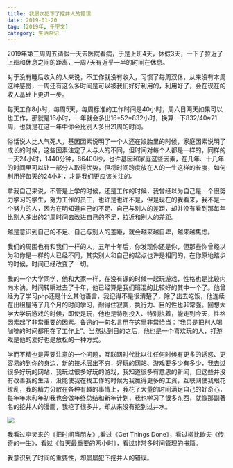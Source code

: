```yaml
---
title: 我屡次犯下了挖井人的错误
date: 2019-01-20
tag: [2019年, 千字文]
category: 生活杂记
---
```


2019年第三周周五请假一天去医院看病，于是上班4天，休假3天，一下子拉近了上班和休息之间的距离，一周7天有近乎一半的时间在休息。

对于没有睡后收入的人来说，不工作就没有收入，习惯了每周双休，从来没有本周这种感觉，一周还有这么多时间是可以被我们好好利用的，利用好了，会在现在的收入基础上更进一步。

每天工作8小时，每周5天，每周标准的工作时间是40小时，周六日两天如果可以也工作，那就是16小时，一年就会多出16*52=832小时，换算一下832/40≈21周，也就是在这一年中你会比别人多出21周的时间。

俗话说人比人气死人，基因因素说明了一个人还在娘胎里的时候，家庭因素说明了成长的时候，这些因素注定了人与人的不同，但时间对每个人都是一样的，同样的一天24小时，1440分钟，86400秒，也许基因和家庭这些因素，在几年、十几年的时间里可以让一部分人取得优势，但将时间跨度放在人的一生这样的长度，如何利用好每天的24小时，才是我们更应该关注的。

拿我自己来说，不管是上学的时候，还是工作的时候，我曾经以为自己是一个很努力学习的学生，努力工作的员工，也许是也许不是，但是现在的我看来，我不是一个努力的人，因为在明知道自己的不足、自己与别人的差距，却并没有看到那每年比别人多出的21周时间去改进自己的不足，拉近和别人的差距。

越是意识到自己的不足、自己与别人的差距，就会越来越自卑，越来越焦虑。

我们的周围也有和我们一样的人，五年十年后，你发现你还是你，但那些你曾经以为和你是一样的人已经不同，其实别人和自己的起点也许是相同的，在你原地踏步的时候，时间已经改变了一切。

我的一个大学同学，他和大家一样，在没有课的时候一起玩游戏，性格也是比较内向木讷，时间转瞬过去了十年，他已经算是我们班混的比较好的其中一个了。他曾经为了学习php还是什么其他语言，我记得不是很清楚了，除了出去吃饭，他连续在出租屋待了几个月的时间学习，耐得住寂寞，执行力、目的性也非常强。回想大学大学玩游戏的时候，即使是玩，他也是特别投入、特别执着，能走到今天，性格因素起了非常重要的因素。鲁迅的一句名言用在这里非常恰当：“我只是把别人喝咖啡的时间都用在了工作上”。当然达到目的之后，他也是一个喜欢玩的人，打游戏是他的爱好也是放松的一种方式。

学而不精也是需要注意的一个问题，互联网时代比以往任何时候有更多的诱惑、更容易的到你的身边，新的技术层出不穷，好玩的网站、游戏要多少有多少，我去过很多好玩的网站，我玩过很多好玩的游戏，我知道很多有意思的新闻，但这些并没有改善我的生活，没能使我在找工作的时候为我赢得更多的工资，互联网使我眼花缭乱，我的精力分散在各种有趣的事情上，我花了大量的时间满足自己的好奇心，每年年末和年初我也会做年终总结和新年计划，我也学习了很多东西，就像那副著名的挖井人的漫画，我挖了很多井，却从来没有挖到过井水。

![](https://thinknotes-1256255945.cos.ap-chengdu.myqcloud.com/thinknotes/wajing.jpg)

我看过李笑来的《把时间当朋友》,看过《Get Things Done》，看过柳比歇夫《传奇的一生》，看过《每天最重要的两小时》，看过非常多时间管理的书籍。

我意识到了时间的重要性，却屡屡犯下挖井人的错误。

